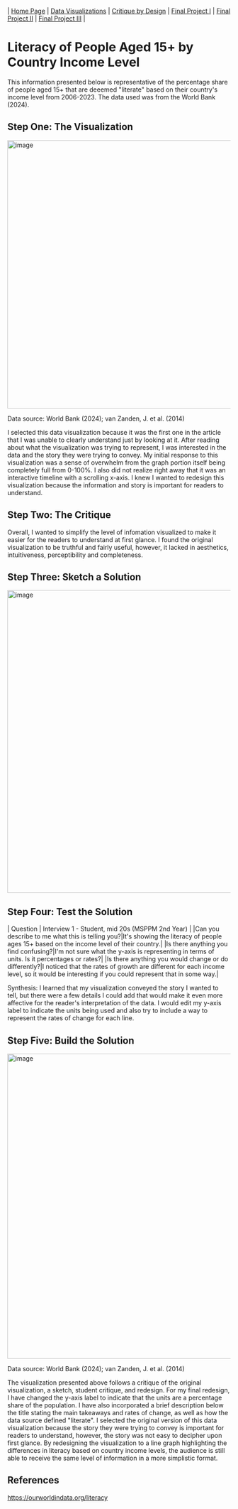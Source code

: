 | [Home Page](https://aalutz.github.io/AubreyLutz-Portfolio/) | [Data Visualizations](dataviz-examples) | [Critique by Design](critique-by-design) | [Final Project I](final-project-part-one) | [Final Project II](final-project-part-two) | [Final Project III](final-project-part-three) |

# Literacy of People Aged 15+ by Country Income Level
This information presented below is representative of the percentage share of people aged 15+ that are deeemed "literate" based on their country's income level from 2006-2023. The data used was from the World Bank (2024). 

## Step One: The Visualization
<img width="604" alt="image" src="https://github.com/user-attachments/assets/2b99aa42-9592-4a8f-a8c6-272a72fe3905" />

Data source: World Bank (2024); van Zanden, J. et al. (2014) 

I selected this data visualization because it was the first one in the article that I was unable to clearly understand just by looking at it. After reading about what the visualization was trying to represent, I was interested in the data and the story they were trying to convey. My initial response to this visualization was a sense of overwhelm from the graph portion itself being completely full from 0-100%. I also did not realize right away that it was an interactive timeline with a scrolling x-axis. I knew I wanted to redesign this visualization because the information and story is important for readers to understand.

## Step Two: The Critique
Overall, I wanted to simplify the level of infomation visualized to make it easier for the readers to understand at first glance. I found the original visualization to be truthful and fairly useful, however, it lacked in aesthetics, intuitiveness, perceptibility and completeness.

## Step Three: Sketch a Solution
<img width="682" alt="image" src="https://github.com/user-attachments/assets/2c84ea33-c4a1-49e3-9a93-592cf47e2dee" />


## Step Four: Test the Solution

| Question | Interview 1 - Student, mid 20s (MSPPM 2nd Year) |
|Can you describe to me what this is telling you?|It's showing the literacy of people ages 15+ based on the income level of their country.|
|Is there anything you find confusing?|I'm not sure what the y-axis is representing in terms of units. Is it percentages or rates?|
|Is there anything you would change or do differently?|I noticed that the rates of growth are different for each income level, so it would be interesting if you could represent that in some way.|

Synthesis: 
I learned that my visualization conveyed the story I wanted to tell, but there were a few details I could add that would make it even more affective for the reader's interpretation of the data. I would edit my y-axis label to indicate the units being used and also try to include a way to represent the rates of change for each line. 


## Step Five: Build the Solution
<img width="687" alt="image" src="https://github.com/user-attachments/assets/0df1bba9-63df-4f3b-bbd4-8c4ebbb640b3" />

Data source: World Bank (2024); van Zanden, J. et al. (2014) 

The visualization presented above follows a critique of the original visualization, a sketch, student critique, and redesign. For my final redesign, I have changed the y-axis label to indicate that the units are a percentage share of the population. I have also incorporated a brief description below the title stating the main takeaways and rates of change, as well as how the data source defined "literate". I selected the original version of this data visualization because the story they were trying to convey is important for readers to understand, however, the story was not easy to decipher upon first glance. By redesigning the visualization to a line graph highlighting the differences in literacy based on country income levels, the audience is still able to receive the same level of information in a more simplistic format. 


## References
https://ourworldindata.org/literacy
